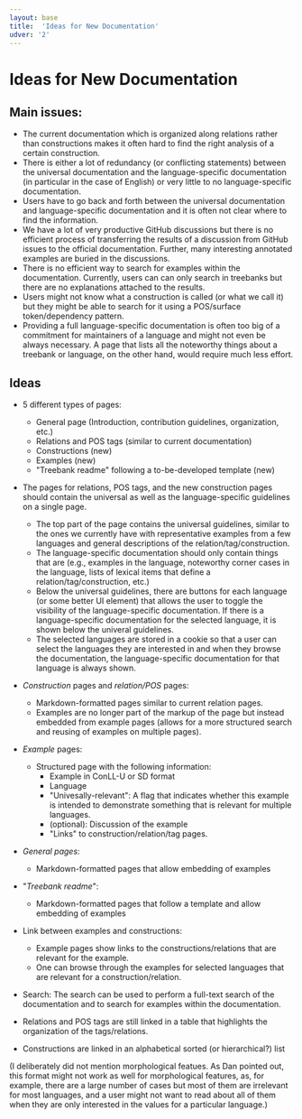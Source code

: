 ```yaml
---
layout: base
title:  'Ideas for New Documentation'
udver: '2'
---
```


# Ideas for New Documentation

## Main issues:


* The current documentation which is organized along relations rather than constructions makes it often hard to find the right analysis of a certain construction.
 * There is either a lot of redundancy (or conflicting statements) between the universal documentation and the language-specific documentation (in particular in the case of English) or very little to no language-specific documentation.
* Users have to go back and forth between the universal documentation and language-specific documentation and it is often not clear where to find the information.
* We have a lot of very productive GitHub discussions but there is no efficient process of transferring the results of a discussion from GitHub issues to the official documentation. Further, many interesting annotated examples are buried in the discussions.
* There is no efficient way to search for examples within the documentation. Currently, users can can only search in treebanks but there are no explanations attached to the results.
* Users might not know what a construction is called (or what we call it) but they might be able to search for it using a POS/surface token/dependency pattern.
* Providing a full language-specific documentation is often too big of a commitment for maintainers of a language and might not even be always necessary. A page that lists all the noteworthy things about a treebank or language, on the other hand, would require much less effort.


## Ideas

* 5 different types of pages:
  * General page (Introduction, contribution guidelines, organization, etc.)
  * Relations and POS tags (similar to current documentation)
  * Constructions (new)
  * Examples (new)
  * "Treebank readme" following a to-be-developed template (new)
  
* The pages for relations, POS tags, and the new construction pages should contain the universal as well as the language-specific guidelines on a single page.
  * The top part of the page contains the universal guidelines, similar to the ones we currently have with representative examples from a few languages and general descriptions of the relation/tag/construction.
  * The language-specific documentation should only contain things that are (e.g., examples in the language, noteworthy corner cases in the language, lists of lexical items that define a relation/tag/construction, etc.)
  * Below the universal guidelines, there are buttons for each language (or some better UI element) that allows the user to toggle the visibility of the language-specific documentation. If there is a language-specific documentation for the selected language, it is shown below the univeral guidelines. 
  * The selected languages are stored in a cookie so that a user can select the languages they are interested in and when they browse the documentation, the language-specific documentation for that language is always shown.
  
  
 * _Construction_ pages and _relation/POS_ pages:
   * Markdown-formatted pages similar to current relation pages.
   * Examples are no longer part of the markup of the page but instead embedded from example pages (allows for a more structured search and reusing of examples on multiple pages).
  
 * _Example_ pages:
   * Structured page with the following information:
     * Example in ConLL-U or SD format
     * Language
     * "Univesally-relevant": A flag that indicates whether this example is intended to demonstrate something that is relevant for multiple languages.
     * (optional): Discussion of the example
     * "Links" to construction/relation/tag pages. 
 
 * _General pages_:
   * Markdown-formatted pages that allow embedding of examples
   
 * "_Treebank readme_":
   * Markdown-formatted pages that follow a template and allow embedding of examples
 
 * Link between examples and constructions:
   * Example pages show links to the constructions/relations that are relevant for the example.
   * One can browse through the examples for selected languages that are relevant for a construction/relation.
 
 * Search:
   The search can be used to perform a full-text search of the documentation and to search for examples within the documentation.
   
 * Relations and POS tags are still linked in a table that highlights the organization of the tags/relations.
 
 * Constructions are linked in an alphabetical sorted (or hierarchical?) list 
  
  
  
  (I deliberately did not mention morphological featues. As Dan pointed out, this format might not work as well for morphological features, as, for example, there are a large number of cases but most of them are irrelevant for most languages, and a user might not want to read about all of them when they are only interested in the values for a particular language.)
 
